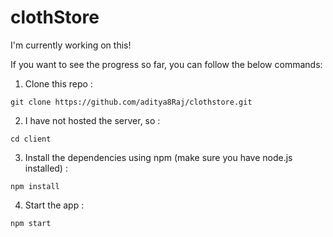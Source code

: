 # clothStore

I'm currently working on this!

If you want to see the progress so far, you can follow the below commands:

1. Clone this repo :
```
git clone https://github.com/aditya8Raj/clothstore.git
```

2. I have not hosted the server, so :
```
cd client
```

3. Install the dependencies using npm (make sure you have node.js installed) :
```
npm install
```

4. Start the app :
```
npm start
```
